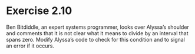 # Exercise 2.10

Ben Bitdiddle, an expert systems programmer, looks over Alyssa’s shoulder and
comments that it is not clear what it means to divide by an interval that spans
zero. Modify Alyssa’s code to check for this condition and to signal an error if
it occurs.
